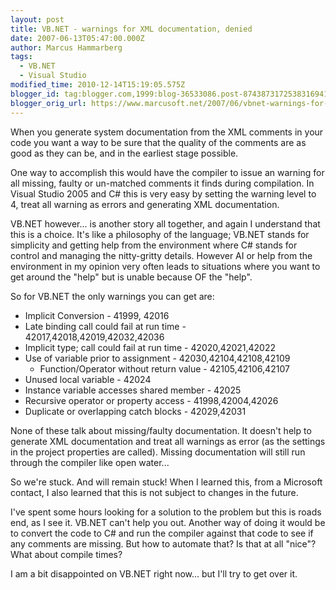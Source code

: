 ```yaml
---
layout: post
title: VB.NET - warnings for XML documentation, denied
date: 2007-06-13T05:47:00.000Z
author: Marcus Hammarberg
tags:
  - VB.NET
  - Visual Studio
modified_time: 2010-12-14T15:19:05.575Z
blogger_id: tag:blogger.com,1999:blog-36533086.post-8743873172538316941
blogger_orig_url: https://www.marcusoft.net/2007/06/vbnet-warnings-for-xml-documentation.html
---
```


When you generate system documentation from the XML comments in your
code you want a way to be sure that the quality of the comments are as
good as they can be, and in the earliest stage possible.

One way to accomplish this would have the compiler to issue an warning
for all missing, faulty or un-matched
comments it finds during compilation. In Visual Studio 2005 and C# this
is very easy by setting the warning level to 4, treat all warning as
errors and generating XML documentation.

VB.NET however... is another story all together, and again I understand
that this is a choice. It's like a philosophy of the language;
VB.NET stands for simplicity and getting help from the environment where
C# stands for control and managing the nitty-gritty details. However AI or
help from the environment in my opinion very often leads to
situations where you want to get around the "help" but is unable because
OF the "help".

So for VB.NET the only warnings you can get are:

- Implicit Conversion - 41999, 42016
- Late binding call could fail at run time -
  42017,42018,42019,42032,42036
- Implicit type; call could fail at run time - 42020,42021,42022
- Use of variable prior to assignment - 42030,42104,42108,42109
  - Function/Operator without return value - 42105,42106,42107
- Unused local variable - 42024
- Instance variable accesses shared member - 42025
- Recursive operator or property access - 41998,42004,42026
- Duplicate or overlapping catch blocks - 42029,42031

None of these talk about missing/faulty documentation. It doesn't
help to generate XML documentation and treat all
warnings as error (as the settings in the project properties are
called). Missing documentation will still run through the compiler like
open water...

So we're stuck. And will remain stuck! When I learned this, from a
Microsoft contact, I also learned that this is not subject to changes in
the future.

I've spent some hours looking for a solution to the problem but this is
roads end, as I see it. VB.NET can't help you out. Another way of doing
it would be to convert the code to C# and run the compiler against that
code to see if any comments are missing. But how to automate that? Is
that at all "nice"? What about compile times?

I am a bit disappointed on VB.NET right
now... but I'll try to get over it.
